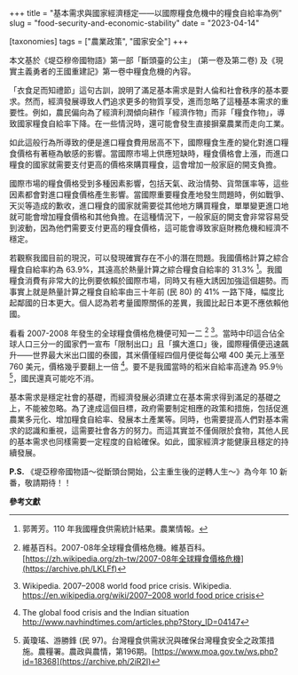 +++
title = "基本需求與國家經濟穩定——以國際糧食危機中的糧食自給率為例"
slug = "food-security-and-economic-stability"
date = "2023-04-14"

[taxonomies]
tags = ["農業政策", "國家安全"]
+++

本文基於《堤亞穆帝國物語》第一部「斷頭臺的公主」 (第一卷及第二卷) 及《現實主義勇者的王國重建記》第一卷中糧食危機的內容。

「衣食足而知禮節」這句古訓，說明了滿足基本需求是對人倫和社會秩序的基本要求。然而，經濟發展導致人們追求更多的物質享受，進而忽略了這種基本需求的重要性。例如，農民偏向為了經濟利潤傾向耕作「經濟作物」而非「糧食作物」，導致國家糧食自給率下降。在一些情況時，還可能會發生直接摒棄農業而走向工業。

如此這般行為所導致的便是進口糧食費用居高不下，國際糧食生產的變化對進口糧食價格有著極為敏感的影響。當國際市場上供應短缺時，糧食價格會上漲，而進口糧食的國家就需要支付更高的價格來購買糧食，這會增加一般家庭的開支負擔。

國際市場的糧食價格受到多種因素影響，包括天氣、政治情勢、貨幣匯率等，這些因素都會對進口糧食價格產生影響。當國際重要糧食產地發生問題時，例如戰爭、天災等造成的歉收，進口糧食的國家就需要從其他地方購買糧食，單單變更進口地就可能會增加糧食價格和其他負擔。在這種情況下，一般家庭的開支會非常容易受到波動，因為他們需要支付更高的糧食價格，這可能會導致家庭財務危機和經濟不穩定。

若觀察我國目前的現況，可以發現確實存在不小的潛在問題。我國價格計算之綜合糧食自給率約為 63.9%，其遠高於熱量計算之綜合糧食自給率的 31.3% [^3]。我國糧食消費有非常大的比例要依賴於國際市場，同時又有極大誘因加強這個趨勢。而事實上就是熱量計算之糧食自給率由三十年前 (民 80) 的 41% 一路下降，幅度比起鄰國的日本更大。個人認為若考量國際關係的差異，我國比起日本更不應依賴他國。

看看 2007-2008 年發生的全球糧食價格危機便可知一二 [^1] [^2]。當時中印這合佔全球人口三分一的國家們一宣布「限制出口」且「擴大進口」後，國際糧價便迅速飆升——世界最大米出口國的泰國，其米價僅經四個月便從每公噸 400 美元上漲至 760 美元，價格幾乎要翻上一倍 [^4]。要不是我國當時的稻米自給率高達為 95.9％ [^5]，國民還真可能吃不消。

基本需求是穩定社會的基礎，而經濟發展必須建立在基本需求得到滿足的基礎之上，不能被忽略。為了達成這個目標，政府需要制定相應的政策和措施，包括促進農業多元化、增加糧食自給率、發展本土產業等。同時，也需要提高人們對基本需求的認識和重視，這需要社會各方的努力。而這其實並不僅侷限於食物，其他人民的基本需求也同樣需要一定程度的自給確保。如此，國家經濟才能健康且穩定的持續發展。

**P.S.** 《堤亞穆帝國物語～從斷頭台開始，公主重生後的逆轉人生～》為今年 10 新番，敬請期待！！

**參考文獻**

[^3]: 郭菁芳。110 年我國糧食供需統計結果。農業情報。

[^1]: 維基百科。2007-08年全球糧食價格危機。維基百科。[https://zh.wikipedia.org/zh-tw/2007-08年全球糧食價格危機](https://archive.ph/LKLFf)

[^2]: Wikipedia. 2007–2008 world food price crisis. Wikipedia. [https://en.wikipedia.org/wiki/2007–2008 world food price crisis](https://archive.ph/oDX9g)

[^4]: The global food crisis and the Indian situation <http://www.navhindtimes.com/articles.php?Story_ID=04147>

[^5]: 黃瓊瑤、游勝鋒 (民 97)。台灣糧食供需狀況與確保台灣糧食安全之政策措施。農糧署。農政與農情，第196期。[https://www.moa.gov.tw/ws.php?id=18368](https://archive.ph/2iR2I)
